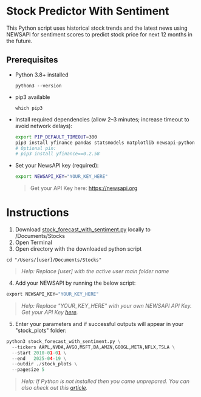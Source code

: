 # Stock Predictor With Sentiment
This Python script uses historical stock trends and the latest news using NEWSAPI for sentiment scores to predict stock price for next 12 months in the future.

## Prerequisites
- Python 3.8+ installed
  ```
  python3 --version
  ```
- pip3 available
  ```
  which pip3
  ```
- Install required dependencies (allow 2–3 minutes; increase timeout to avoid network delays):
  ```bash
  export PIP_DEFAULT_TIMEOUT=300
  pip3 install yfinance pandas statsmodels matplotlib newsapi-python vaderSentiment
  # Optional pin:
  # pip3 install yfinance==0.2.58
  ```
- Set your NewsAPI key (required):
  ```bash
  export NEWSAPI_KEY="YOUR_KEY_HERE"
  ```
  > Get your API Key here: https://newsapi.org

# Instructions
1. Download [stock_forecast_with_sentiment.py](https://github.com/RealMaxPower/StockPredictorWithSentiment/blob/main/stock_forecast_with_sentiment.py) locally to /Documents/Stocks
2. Open Terminal
3. Open directory with the downloaded python script
```
cd "/Users/[user]/Documents/Stocks"
```
> _Help: Replace [user] with the active user main folder name_ 
4. Add your NEWSAPI by running the below script:
```python
export NEWSAPI_KEY="YOUR_KEY_HERE"
```
> _Help: Replace "YOUR_KEY_HERE" with your own NEWSAPI API Key. Get your API Key [here](https://newsapi.org)._ 
5. Enter your parameters and if successful outputs will appear in your "stock_plots" folder:
```python
python3 stock_forecast_with_sentiment.py \
  --tickers AAPL,NVDA,AVGO,MSFT,BA,AMZN,GOOGL,META,NFLX,TSLA \
  --start 2010-01-01 \
  --end   2025-04-19 \
  --outdir ./stock_plots \
  --pagesize 5
```
> _Help: If Python is not installed then you came unprepared. You can also check out this [article](https://www.geeksforgeeks.org/download-and-install-python-3-latest-version/)._
